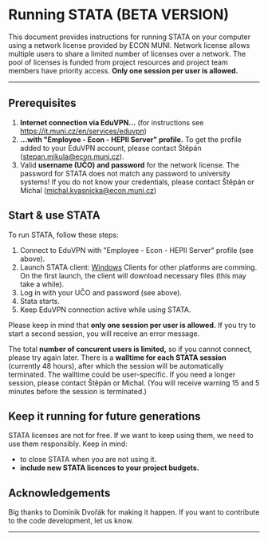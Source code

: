 # Running STATA (BETA VERSION)

This document provides instructions for  running STATA on your computer using a network license provided by ECON MUNI. Network license allows multiple users to share a limited number of licenses over a network. The pool of licenses is funded from project resources and project team members have priority access. **Only one session per user is allowed.**

---

## Prerequisites

1. **Internet connection via EduVPN...** (for instructions see https://it.muni.cz/en/services/eduvpn)
2. **...with "Employee - Econ - HEPII Server" profile.** To get the profile added to your EduVPN account, please contact Štěpán (stepan.mikula@econ.muni.cz).
3. Valid **username (UČO) and password** for the network license. The password for STATA does not match any password to university systems! If you do not know your credentials, please contact Štěpán or Michal (michal.kvasnicka@econ.muni.cz)

## Start & use STATA

To run STATA, follow these steps:

1. Connect to EduVPN with "Employee - Econ - HEPII Server" profile (see above).
2. Launch STATA client: [Windows](https://fem.econ.muni.cz/STATA.7z) Clients for other platforms are comming. On the first launch, the client will download necessary files (this may take a while).
3. Log in with your UČO and password (see above).
4. Stata starts.
5. Keep EduVPN connection active while using STATA.

Please keep in mind that **only one session per user is allowed.** If you try to start a second session, you will receive an error message. 

The total **number of concurent users is limited,** so if you cannot connect, please try again later. There is a **walltime for each STATA session** (currently 48 hours), after which the session will be automatically terminated. The walltime could be user-specific. If you need a longer session, please contact Štěpán or Michal. (You will receive warning 15 and 5 minutes before the session is terminated.)

## Keep it running for future generations

STATA licenses are not for free. If we want to keep using them, we need to use them responsibly. Keep in mind: 

- to close STATA when you are not using it.
- **include new STATA licences to your project budgets.**

## Acknowledgements

Big thanks to Dominik Dvořák for making it happen. If you want to contribute to the code development, let us know.

---
